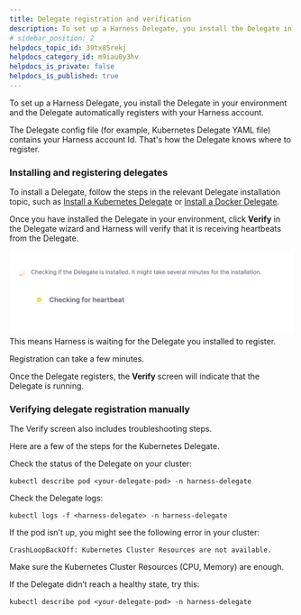 ```yaml
---
title: Delegate registration and verification
description: To set up a Harness Delegate, you install the Delegate in your environment and the Delegate automatically registers with your Harness account. The Delegate config file (for example, Kubernetes Delega…
# sidebar_position: 2
helpdocs_topic_id: 39tx85rekj
helpdocs_category_id: m9iau0y3hv
helpdocs_is_private: false
helpdocs_is_published: true
---
```


To set up a Harness Delegate, you install the Delegate in your environment and the Delegate automatically registers with your Harness account.

The Delegate config file (for example, Kubernetes Delegate YAML file) contains your Harness account Id. That's how the Delegate knows where to register.

### Installing and registering delegates

To install a Delegate, follow the steps in the relevant Delegate installation topic, such as [Install a Kubernetes Delegate](/docs/platform/delegates/install-delegates/kubernetes-delegates/install-a-kubernetes-delegate.md) or [Install a Docker Delegate](/docs/platform/delegates/install-delegates/kubernetes-delegates/install-a-docker-delegate.md).

Once you have installed the Delegate in your environment, click **Verify** in the Delegate wizard and Harness will verify that it is receiving heartbeats from the Delegate.

![](static/delegate-registration-01.png)
This means Harness is waiting for the Delegate you installed to register.

Registration can take a few minutes.

Once the Delegate registers, the **Verify** screen will indicate that the Delegate is running.

### Verifying delegate registration manually

The Verify screen also includes troubleshooting steps.

Here are a few of the steps for the Kubernetes Delegate.

Check the status of the Delegate on your cluster:


```
kubectl describe pod <your-delegate-pod> -n harness-delegate
```
Check the Delegate logs:


```
kubectl logs -f <harness-delegate> -n harness-delegate
```
If the pod isn't up, you might see the following error in your cluster:


```
CrashLoopBackOff: Kubernetes Cluster Resources are not available.
```
Make sure the Kubernetes Cluster Resources (CPU, Memory) are enough.

If the Delegate didn’t reach a healthy state, try this:


```
kubectl describe pod <your-delegate-pod> -n harness-delegate
```
